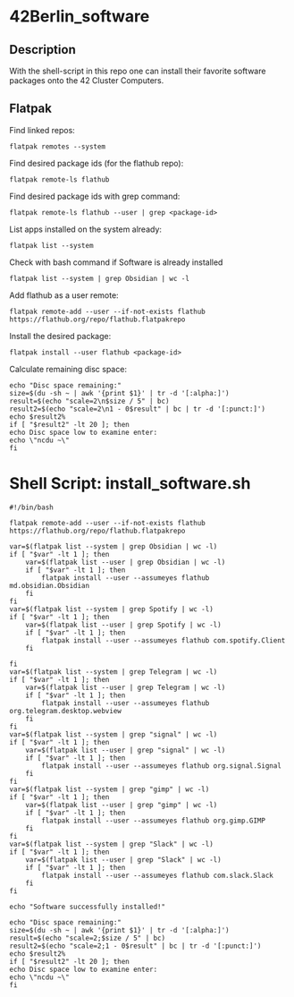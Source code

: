 # 42Berlin_software

## Description
With the shell-script in this repo one can install their favorite software packages onto the 42 Cluster Computers.

## Flatpak
Find linked repos:
```
flatpak remotes --system
```

Find desired package ids (for the flathub repo):
```
flatpak remote-ls flathub
```

Find desired package ids with grep command:
```
flatpak remote-ls flathub --user | grep <package-id>
```

List apps installed on the system already:
```
flatpak list --system
```

Check with bash command if Software is already installed
```
flatpak list --system | grep Obsidian | wc -l
```


Add flathub as a user remote:
```
flatpak remote-add --user --if-not-exists flathub https://flathub.org/repo/flathub.flatpakrepo
```

Install the desired package:
```
flatpak install --user flathub <package-id>
```

Calculate remaining disc space:
```
echo "Disc space remaining:"
size=$(du -sh ~ | awk '{print $1}' | tr -d '[:alpha:]')
result=$(echo "scale=2\n$size / 5" | bc)
result2=$(echo "scale=2\n1 - 0$result" | bc | tr -d '[:punct:]')
echo $result2%
if [ "$result2" -lt 20 ]; then
echo Disc space low to examine enter:
echo \"ncdu ~\"
fi
```

# Shell Script: install_software.sh
```
#!/bin/bash

flatpak remote-add --user --if-not-exists flathub https://flathub.org/repo/flathub.flatpakrepo

var=$(flatpak list --system | grep Obsidian | wc -l)
if [ "$var" -lt 1 ]; then
	var=$(flatpak list --user | grep Obsidian | wc -l)
	if [ "$var" -lt 1 ]; then
		flatpak install --user --assumeyes flathub md.obsidian.Obsidian
	fi
fi
var=$(flatpak list --system | grep Spotify | wc -l)
if [ "$var" -lt 1 ]; then
	var=$(flatpak list --user | grep Spotify | wc -l)
	if [ "$var" -lt 1 ]; then
		flatpak install --user --assumeyes flathub com.spotify.Client
	fi
	
fi
var=$(flatpak list --system | grep Telegram | wc -l)
if [ "$var" -lt 1 ]; then
	var=$(flatpak list --user | grep Telegram | wc -l)
	if [ "$var" -lt 1 ]; then
		flatpak install --user --assumeyes flathub org.telegram.desktop.webview
	fi
fi
var=$(flatpak list --system | grep "signal" | wc -l)
if [ "$var" -lt 1 ]; then
	var=$(flatpak list --user | grep "signal" | wc -l)
	if [ "$var" -lt 1 ]; then
		flatpak install --user --assumeyes flathub org.signal.Signal
	fi
fi
var=$(flatpak list --system | grep "gimp" | wc -l)
if [ "$var" -lt 1 ]; then
	var=$(flatpak list --user | grep "gimp" | wc -l)
	if [ "$var" -lt 1 ]; then
		flatpak install --user --assumeyes flathub org.gimp.GIMP
	fi
fi
var=$(flatpak list --system | grep "Slack" | wc -l)
if [ "$var" -lt 1 ]; then
	var=$(flatpak list --user | grep "Slack" | wc -l)
	if [ "$var" -lt 1 ]; then
		flatpak install --user --assumeyes flathub com.slack.Slack
	fi
fi

echo "Software successfully installed!"

echo "Disc space remaining:"
size=$(du -sh ~ | awk '{print $1}' | tr -d '[:alpha:]')
result=$(echo "scale=2;$size / 5" | bc)
result2=$(echo "scale=2;1 - 0$result" | bc | tr -d '[:punct:]')
echo $result2%
if [ "$result2" -lt 20 ]; then
echo Disc space low to examine enter:
echo \"ncdu ~\"
fi
```
